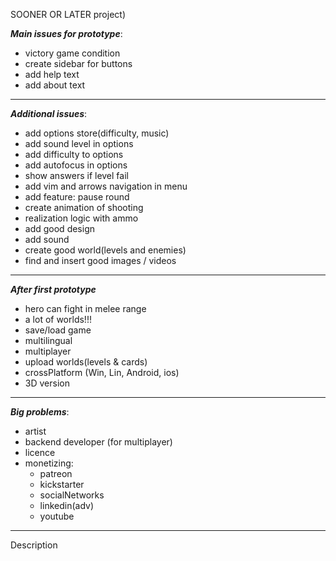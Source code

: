 SOONER OR LATER project)

***Main issues for prototype***:
* victory game condition
* create sidebar for buttons
* add help text
* add about text


---
***Additional issues***:  
* add options store(difficulty, music)
* add sound level in options
* add difficulty to options
* add autofocus in options
* show answers if level fail
* add vim and arrows navigation in menu
* add feature: pause round
* create animation of shooting  
* realization logic with ammo 
* add good design
* add sound
* create good world(levels and enemies)
* find and insert good images / videos

---
***After first prototype***
* hero can fight in melee range
* a lot of worlds!!!
* save/load game   
* multilingual  
* multiplayer
* upload worlds(levels & cards)
* crossPlatform (Win, Lin, Android, ios)
* 3D version

---
***Big problems***:  
* artist  
* backend developer (for multiplayer)  
* licence  
* monetizing:    
    * patreon  
    * kickstarter 
    * socialNetworks  
    * linkedin(adv)
    * youtube  

---
Description
